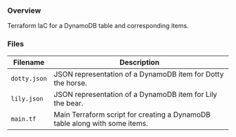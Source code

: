 ### Overview

Terraform IaC for a DynamoDB table and corresponding items.

### Files

| Filename        | Description                                                                             |
|-----------------|-----------------------------------------------------------------------------------------|
| `dotty.json`    | JSON representation of a DynamoDB item for Dotty the horse.                             |
| `lily.json`     | JSON representation of a DynamoDB item for Lily the bear.                               |
| `main.tf`       | Main Terraform script for creating a DynamoDB table along with some items.              |